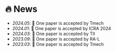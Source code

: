 # 🔥 News
- *2024.05*: 🎉 One paper is accepted by Tmech
- *2024.01*: 🎉 One paper is accepted by ICRA 2024
- *2024.03*: 🎉 One paper is accepted by TII
- *2023.09*: 🎉 One paper is accepted by RA-L
- *2023.03*: 🎉 One paper is accepted by Tmech
